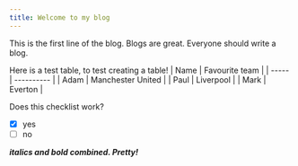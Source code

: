 ```yaml
---
title: Welcome to my blog
---
```


This is the first line of the blog. Blogs are great. Everyone should write a blog.

Here is a test table, to test creating a table!
| Name | Favourite team |
| ----- | ---------- |
| Adam | Manchester United |
| Paul | Liverpool |
| Mark | Everton |

Does this checklist work?
- [x] yes
- [ ] no

***italics and bold combined. Pretty!***
